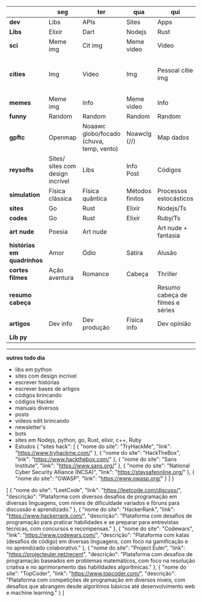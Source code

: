 
|                             | **seg**                          | **ter**                                  | **qua**         | **qui**                          | **sex**                | **sab**              | **dom**              |
| --------------------------- | -------------------------------- | ---------------------------------------- | --------------- | -------------------------------- | ---------------------- | -------------------- | -------------------- |
| **dev**                     | Libs                             | APIs                                     | Sites           | Apps                             | Bots                   | Codes                |                      |
| **Libs**                    | Elixir                           | Dart                                     | Nodejs          | Rust                             | Go                     |                      |                      |
| **sci**                     | Meme img                         | Cit img                                  | Meme video      | Video                            |                        |                      |                      |
| **cities**                  | Img                              | Video                                    | Img             | Pessoal citie img                | Pessoal citie video    | Cit video com voz ia | Cit video com voz ia |
| **memes**                   | Meme img                         | Info                                     | Meme video      | Info                             | Meme video             |                      |                      |
| **funny**                   | Random                           | Random                                   | Random          | Random                           | Random                 |                      | Edit                 |
| **gpftc**                   | Openmap                          | Noaawc globo/focado (chuva, temp, vento) | Noawclg (//)    | Map dados                        | Map dados              |                      |                      |
| **reysofts**                | Sites/ sites com design incrível | Libs                                     | Info Post       | Códigos                          | Artigos                |                      |                      |
| **simulation**              | Física clássica                  | Física quântica                          | Métodos finitos | Processos estocásticos           | Simulações matemáticas |                      |                      |
| **sites**                   | Go                               | Rust                                     | Elixir          | Nodejs/Ts                        |                        |                      |                      |
| **codes**                   | Go                               | Rust                                     | Elixir          | Ruby/Ts                          | Dart                   |                      |                      |
| **art nude**                | Poesia                           | Art nude                                 |                 | Art nude + fantasia              |                        |                      |                      |
| **histórias em quadrinhos** | Amor                             | Ódio                                     | Sátira          | Alusão                           | Random                 |                      |                      |
| **cortes filmes**           | Ação aventura                    | Romance                                  | Cabeça          | Thriller                         | Comédia                |                      |                      |
| **resumo cabeça**           |                                  |                                          |                 | Resumo cabeça de filmes e séries |                        |                      |                      |
| **artigos**                 | Dev info                         | Dev produção                             | Física info     | Dev opinião                      | Dev tutorial           |                      |                      |
| **Lib py**                  |                                  |                                          |                 |                                  |                        |                      |                      |
****
**outros todo dia**
- libs em python 
- sites com design incrível 
- escrever histórias 
- escrever bases de artigos
- códigos brincando 
- códigos Hacker 
- manuais diversos 
- posts
- vídeos edit brincando 
- newsletter's 
- bots
- sites em Nodejs, python, go, Rust, elixir, c++, Ruby
- Estudos
{
  "sites hack": [
    {
      "nome do site": "TryHackMe",
      "link": "https://www.tryhackme.com/"
    },
    {
      "nome do site": "HackTheBox",
      "link": "https://www.hackthebox.com/"
    },
    {
      "nome do site": "Sans Institute",
      "link": "https://www.sans.org/"
    },
    {
      "nome do site": "National Cyber Security Alliance (NCSA)",
      "link": "https://staysafeonline.org/"
    },
    {
      "nome do site": "OWASP",
      "link": "https://www.owasp.org/"
    }
  ]
}


[
  {
    "nome do site": "LeetCode",
    "link": "https://leetcode.com/discuss/",
    "descrição": "Plataforma com diversos desafios de programação em diversas linguagens, com níveis de dificuldade variados e fóruns para discussão e aprendizado."
  },
  {
    "nome do site": "HackerRank",
    "link": "https://www.hackerrank.com/",
    "descrição": "Plataforma com desafios de programação para praticar habilidades e se preparar para entrevistas técnicas, com concursos e recompensas."
  },
  {
    "nome do site": "Codewars",
    "link": "https://www.codewars.com/",
    "descrição": "Plataforma com katas (desafios de código) em diversas linguagens, com foco na gamificação e no aprendizado colaborativo."
  },
  {
    "nome do site": "Project Euler",
    "link": "https://projecteuler.net/recent",
    "descrição": "Plataforma com desafios de programação baseados em problemas matemáticos, com foco na resolução criativa e no aprimoramento das habilidades algorítmicas."
  },
  {
    "nome do site": "TopCoder",
    "link": "https://www.topcoder.com/",
    "descrição": "Plataforma com competições de programação em diversos níveis, com desafios que abrangem desde algoritmos básicos até desenvolvimento web e machine learning."
  }
]
